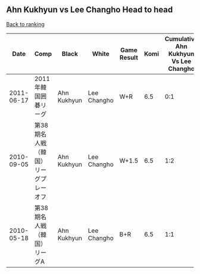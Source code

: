 ## Ahn Kukhyun vs Lee Changho Head to head

[Back to ranking](../../index.md)




| **Date** | **Comp** | **Black** | **White** | **Game Result** | **Komi** | **Cumulative Ahn Kukhyun Vs Lee Changho** | **Ahn Kukhyun Streak** | **Lee Changho Streak** | 
| --- | --- | --- | --- | --- | --- | --- | --- | --- |
| 2011-06-17 | 2011年韓国囲碁リーグ | Ahn Kukhyun | Lee Changho | W+R | 6.5 | 0:1 | 0 | 1 | 
| 2010-09-05 | 第38期名人戦（韓国）リーグプレーオフ | Ahn Kukhyun | Lee Changho | W+1.5 | 6.5 | 1:2 | 0 | 1 | 
| 2010-05-18 | 第38期名人戦（韓国）リーグA | Ahn Kukhyun | Lee Changho | B+R | 6.5 | 1:1 | 1 | 0 |




